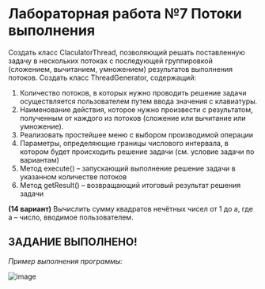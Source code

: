 # Лабораторная работа №7 Потоки выполнения

Создать класс ClaculatorThread, позволяющий решать поставленную задачу в нескольких потоках с последующей группировкой (сложением, вычитанием, умножением) результатов выполнения потоков.
Создать класс ThreadGenerator, содержащий:
1.	Количество потоков, в которых нужно проводить решение задачи осуществляется пользователем путем ввода значения с клавиатуры.
2.	Наименование действия, которое нужно произвести с результатом, полученным от каждого из потоков (сложение или вычитание или умножение). 
3.	Реализовать простейшее меню с выбором производимой операции
4.	Параметры, определяющие границы числового интервала, в котором будет происходить решение задачи (см. условие задачи по вариантам)
5.	Метод execute() – запускающий выполнение решение задачи в указанном количестве потоков
6.	Метод getResult() – возвращающий  итоговый результат решения задачи

__(14 вариант)__ Вычислить сумму квадратов нечётных чисел от 1 до а, где а – число, вводимое пользователем.

 ## ЗАДАНИЕ ВЫПОЛНЕНО!

 _Пример выполнения программы:_
 
 ![image](https://github.com/KASSTUSS/Univer_JAVA_Labs/assets/71774684/51627871-29a3-419a-89ac-517219e5ecc9)

